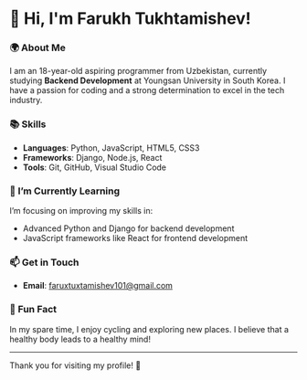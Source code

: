 # 👋 Hi, I'm Farukh Tukhtamishev!

### 🌍 About Me
I am an 18-year-old aspiring programmer from Uzbekistan, currently studying **Backend Development** at Youngsan University in South Korea. I have a passion for coding and a strong determination to excel in the tech industry.

### 📚 Skills
- **Languages**: Python, JavaScript, HTML5, CSS3
- **Frameworks**: Django, Node.js, React
- **Tools**: Git, GitHub, Visual Studio Code



### 🌱 I’m Currently Learning
I’m focusing on improving my skills in:
- Advanced Python and Django for backend development
- JavaScript frameworks like React for frontend development

### 📫 Get in Touch
- **Email**: faruxtuxtamishev101@gmail.com

### 🎉 Fun Fact
In my spare time, I enjoy cycling and exploring new places. I believe that a healthy body leads to a healthy mind!

---

Thank you for visiting my profile! 🚀
